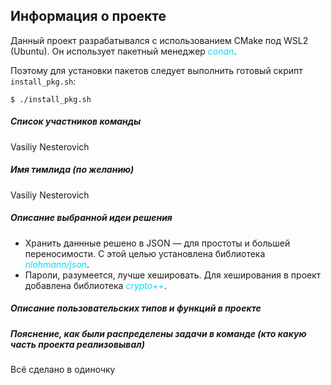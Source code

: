 ## Информация о проекте

Данный проект разрабатывался с использованием CMake под WSL2 (Ubuntu).
Он использует пакетный менеджер *<span style="color:#03dbfc">conan</span>*.

Поэтому для установки пакетов следует выполнить готовый скрипт `install_pkg.sh`: 
```shell
$ ./install_pkg.sh
```

##### Список участников команды

Vasiliy Nesterovich

##### Имя тимлида (по желанию)

Vasiliy Nesterovich

##### Описание выбранной идеи решения

- Хранить даннные решено в JSON — для простоты и большей переносимости. С этой целью установлена
  библиотека *<span style="color:#03dbfc">nlohmann/json</span>*.
- Пароли, разумеется, лучше хешировать. Для хеширования в проект добавлена библиотека *<span style="color:#03dbfc">
  crypto++</span>*.

##### Описание пользовательских типов и функций в проекте

##### Пояснение, как были распределены задачи в команде (кто какую часть проекта реализовывал)

Всё сделано в одиночку